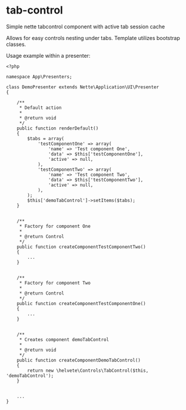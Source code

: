# tab-control
Simple nette tabcontrol component with active tab session cache

Allows for easy controls nesting under tabs. Template utilizes bootstrap classes.

Usage example within a presenter:

```
<?php

namespace App\Presenters;

class DemoPresenter extends Nette\Application\UI\Presenter
{

	/**
	 * Default action
	 *
	 * @return void
	 */
	public function renderDefault()
	{
		$tabs = array(
			'testComponentOne' => array(
				'name' => 'Test component One',
				'data' => $this['testComponentOne'],
				'active' => null,
			),
			'testComponentTwo' => array(
				'name' => 'Test component Two',
				'data' => $this['testComponentTwo'],
				'active' => null,
			),
		);
		$this['demoTabControl']->setItems($tabs);
	}


	/**
	 * Factory for component One
	 *
	 * @return Control
	 */
	public function createComponentTestComponentTwo()
	{
		...
	}


	/**
	 * Factory for component Two
	 *
	 * @return Control
	 */
	public function createComponentTestComponentOne()
	{
		...
	}


	/**
	 * Creates component demoTabControl
	 *
	 * @return void
	 */
	public function createComponentDemoTabControl()
	{
		return new \helvete\Controls\TabControl($this, 'demoTabControl');
	}


	...
}
```
